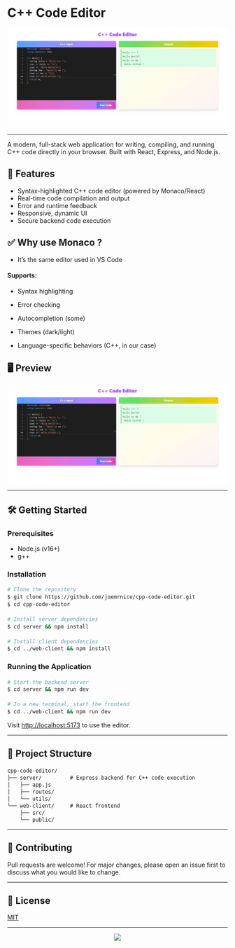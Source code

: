 # C++ Code Editor 

 ![C++ Code Editor Screenshot](./images/cppeditor.png)

---

A modern, full-stack web application for writing, compiling, and running C++ code directly in your browser. Built with React, Express, and Node.js.

## 🚀 Features

- Syntax-highlighted C++ code editor (powered by Monaco/React)
- Real-time code compilation and output
- Error and runtime feedback
- Responsive, dynamic UI
- Secure backend code execution

## ✅ Why use Monaco ?

- It’s the same editor used in VS Code

#### Supports: 

- Syntax highlighting

- Error checking

- Autocompletion (some)

- Themes (dark/light)

- Language-specific behaviors (C++, in our case)

## 🖥️ Preview

![C++ Code Editor UI](./images/cppeditor.png)

---

## 🛠️ Getting Started

### Prerequisites
- Node.js (v16+)
- g++

### Installation

```bash
# Clone the repository
$ git clone https://github.com/joemrnice/cpp-code-editor.git
$ cd cpp-code-editor

# Install server dependencies
$ cd server && npm install

# Install client dependencies
$ cd ../web-client && npm install
```

### Running the Application

```bash
# Start the backend server
$ cd server && npm run dev

# In a new terminal, start the frontend
$ cd ../web-client && npm run dev
```

Visit [http://localhost:5173](http://localhost:5173) to use the editor.

---

## 📁 Project Structure

```
cpp-code-editor/
├── server/         # Express backend for C++ code execution
│   ├── app.js
│   ├── routes/
│   └── utils/
└── web-client/     # React frontend
    ├── src/
    └── public/
```

---

## 🤝 Contributing

Pull requests are welcome! For major changes, please open an issue first to discuss what you would like to change.

---

## 📄 License

[MIT](LICENSE)

---

<p align="center">
  <img src="https://upload.wikimedia.org/wikipedia/commons/1/18/ISO_C%2B%2B_Logo.svg"/>
</p>
